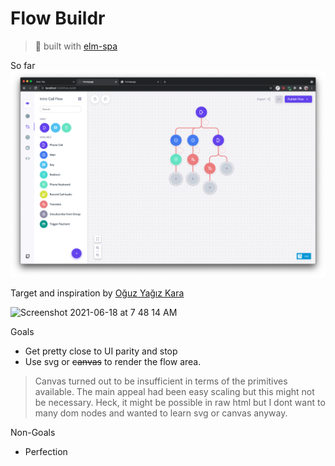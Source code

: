 # Flow Buildr
> 🌳  built with [elm-spa](https://elm-spa.dev)

So far
![](screenshots/Screenshot%202021-06-20%20at%2012.08.59%20PM.png)

Target and inspiration by [Oğuz Yağız Kara](https://dribbble.com/shots/11275807-Flow-Builder)

![Screenshot 2021-06-18 at 7 48 14 AM](https://user-images.githubusercontent.com/28830783/122507824-964f6200-d009-11eb-862d-026dc5ecfb9a.png)

Goals
* Get pretty close to UI parity and stop
* Use svg or ~~canvas~~ to render the flow area.

> Canvas turned out to be insufficient in terms of the primitives available. The main appeal had been easy scaling but this might not be necessary. Heck, it might be possible in raw html but I dont want to many dom nodes and wanted to learn svg or canvas anyway.

Non-Goals
* Perfection
